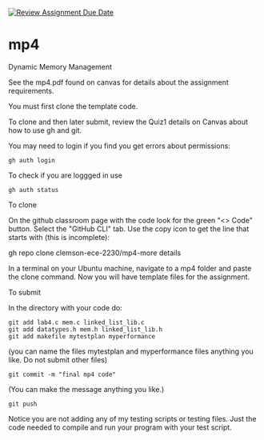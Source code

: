 [![Review Assignment Due Date](https://classroom.github.com/assets/deadline-readme-button-22041afd0340ce965d47ae6ef1cefeee28c7c493a6346c4f15d667ab976d596c.svg)](https://classroom.github.com/a/z3pBG2le)
# mp4
Dynamic Memory Management

See the mp4.pdf found on canvas for details about the assignment requirements.

You must first clone the template code.  

To clone and then later submit, review the Quiz1 details on Canvas about how 
to use gh and git.

You may need to login if you find you get errors about permissions:

    gh auth login 

To check if you are loggged in use 

    gh auth status

To clone

On the github classroom page with the code look for the green "<> Code"
button.  Select the "GitHub CLI" tab.  Use the copy icon to get the line that
starts with (this is incomplete):

   gh repo clone clemson-ece-2230/mp4-more details

In a terminal on your Ubuntu machine, navigate to a mp4 folder and paste 
the clone command.  Now you will have template files for the assignment.

To submit

In the directory with your code do:

    git add lab4.c mem.c linked_list_lib.c 
    git add datatypes.h mem.h linked_list_lib.h
    git add makefile mytestplan myperformance

(you can name the files mytestplan and myperformance files anything you like. 
Do not submit other files)

    git commit -m "final mp4 code"

(You can make the message anything you like.)

    git push

Notice you are not adding any of my testing scripts or testing files.  Just
the code needed to compile and run your program with your test script.

